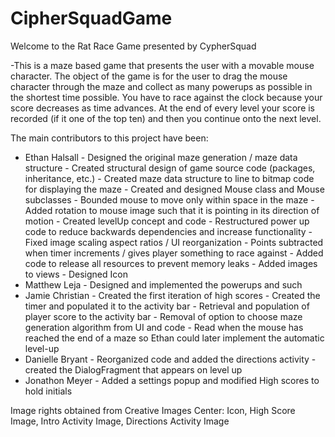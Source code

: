 # CipherSquadGame
Welcome to the Rat Race Game presented by CypherSquad

-This is a maze based game that presents the user with a movable mouse character. The object of the game is for the user 
  to drag the mouse character through the maze and collect as many powerups as possible in the shortest time possible.
  You have to race against the clock because your score decreases as time advances. At the end of every level your score
  is recorded (if it one of the top ten) and then you continue onto the next level.
  
The main contributors to this project have been:

  - Ethan Halsall   -   Designed the original maze generation / maze data structure
                    -   Created structural design of game source code (packages, inheritance, etc.)
                    -   Created maze data structure to line to bitmap code for displaying the maze
                    -   Created and designed Mouse class and Mouse subclasses
                    -   Bounded mouse to move only within space in the maze
                    -   Added rotation to mouse image such that it is pointing in its direction of motion
                    -   Created levelUp concept and code
                    -   Restructured power up code to reduce backwards dependencies and increase functionality
                    -   Fixed image scaling aspect ratios / UI reorganization
                    -   Points subtracted when timer increments / gives player something to race against
                    -   Added code to release all resources to prevent memory leaks
                    -   Added images to views
                    -   Designed Icon
  - Matthew Leja    -   Designed and implemented the powerups and such
  - Jamie Christian -   Created the first iteration of high scores
                    -   Created the timer and populated it to the activity bar
                    -   Retrieval and population of player score to the activity bar
                    -   Removal of option to choose maze generation algorithm from UI and code
                    -   Read when the mouse has reached the end of a maze so Ethan could later implement the automatic level-up
  - Danielle Bryant -   Reorganized code and added the directions activity
                    -   created the DialogFragment that appears on level up
  - Jonathon Meyer  -   Added a settings popup and modified High scores to hold initials

  Image rights obtained from Creative Images Center: Icon, High Score Image, Intro Activity Image, Directions Activity Image
